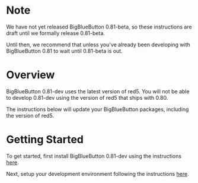 # Note #

We have not yet released BigBlueButton 0.81-beta, so these instructions are draft until we formally release 0.81-beta.

Until then, we recommend that unless you've already been developing with BigBlueButton 0.81 to wait until 0.81-beta is out.

# Overview #
BigBlueButton 0.81-dev uses the latest version of red5.  You will not be able to develop 0.81-dev using the version of red5 that ships with 0.80.

The instructions below will update your BigBlueButton packages, including the version of red5.

# Getting Started #

To get started, first install BigBlueButton 0.81-dev using the instructions [here](081InstallationUbuntu.md).

Next, setup your development environment following the instructions [here](DevelopingBBB.md).